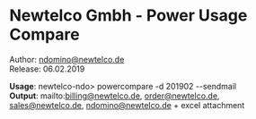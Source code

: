 # Newtelco Gmbh - Power Usage Compare
Author: ndomino@newtelco.de  
Release: 06.02.2019
 
**Usage**: newtelco-ndo> powercompare -d 201902 --sendmail  
**Output**: mailto:billing@newtelco.de, order@newtelco.de, sales@newtelco.de, ndomino@newtelco.de + excel attachment 
